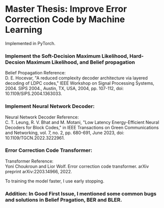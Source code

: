 # Master Thesis: Improve Error Correction Code by Machine Learning
Implemented in PyTorch.

### Implement the Soft-Decision Maximum Likelihood, Hard-Decsion Maximum Likelihood, and Belief propagation
Belief Propagation Reference: <br>
D. E. Hocevar, "A reduced complexity decoder architecture via layered decoding of LDPC codes," IEEE Workshop on Signal Processing Systems, 2004. SIPS 2004., Austin, TX, USA, 2004, pp. 107-112, doi: 10.1109/SIPS.2004.1363033.

### Implement Neural Network Decoder:
Neural Network Decoder Reference: <br>
C. T. Leung, R. V. Bhat and M. Motani, "Low Latency Energy-Efficient Neural Decoders for Block Codes," in IEEE Transactions on Green Communications and Networking, vol. 7, no. 2, pp. 680-691, June 2023, doi: 10.1109/TGCN.2022.3222961.

### Error Correction Code Transformer:
Transformer Reference: <br>
Yoni Choukroun and Lior Wolf. Error correction code transformer. arXiv preprint arXiv:2203.14966, 2022.

To training the model faster, I use early stopping.

### Addition: In Good First Issue, I mentioned some common bugs and solutions in Belief Pragation, BER and BLER.

